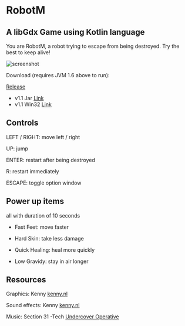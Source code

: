 # RobotM

## A libGdx Game using Kotlin language

You are RobotM, a robot trying to escape from being destroyed. Try the best to keep alive!

![screenshot](https://github.com/yichen0831/RobotM/raw/master/screenshot.png)

Download (requires JVM 1.6 above to run): 

[Release](https://github.com/yichen0831/RobotM/releases)
- v1.1 Jar [Link](https://github.com/yichen0831/RobotM/releases/download/v1.1/RobotM-1.1.jar)
- v1.1 Win32 [Link](https://github.com/yichen0831/RobotM/releases/download/v1.1/RobotM-1.1.exe)

## Controls

LEFT / RIGHT: move left / right

UP: jump

ENTER: restart after being destroyed

R: restart immediately

ESCAPE: toggle option window

## Power up items

all with duration of 10 seconds

 - Fast Feet: move faster

 - Hard Skin: take less damage

 - Quick Healing: heal more quickly

 - Low Gravidy: stay in air longer

## Resources

Graphics: Kenny [kenny.nl](http://kenney.nl/)

Sound effects: Kenny [kenny.nl](http://kenney.nl/)

Music: Section 31 -Tech [Undercover Operative](http://opengameart.org/content/undercover-operative)

